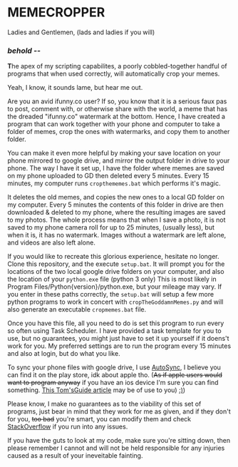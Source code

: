 # MEMECROPPER
Ladies and Gentlemen, (lads and ladies if you will)

### ***behold --***

**T**he apex of my scripting capabilites, a poorly cobbled-together handful of programs that when used correctly, will automatically crop your memes.

Yeah, I know, it sounds lame, but hear me out.


Are you an avid ifunny.co user? If so, you know that it is a serious faux pas to post, comment with, or otherwise share with the world, a meme that has the dreaded "ifunny.co" watermark at the bottom.
Hence, I have created a program that can work together with your phone and computer to take a folder of memes, crop the ones with watermarks, and copy them to another folder.

You can make it even more helpful by making your save location on your phone mirrored to google drive, and mirror the output folder in drive to your phone.
The way I have it set up, I have the folder where memes are saved on my phone uploaded to GD then deleted every 5 minutes. Every 15 minutes, my computer runs `cropthememes.bat` which performs it's magic.

It deletes the old memes, and copies the new ones to a local GD folder on my computer. Every 5 minutes the contents of this folder in drive are then downloaded & deleted to my phone, where the resulting images are saved to my photos.
The whole process means that when I save a photo, it is not saved to my phone camera roll for up to 25 minutes, (usually less), but when it is, it has no watermark.
Images without a watermark are left alone, and videos are also left alone.

If you would like to recreate this glorious experience, hesitate no longer. Clone this repository, and the execute `setup.bat`. It will prompt you for the locations of the two local google drive folders on your computer, and also the location of your `python.exe` file (python 3 only)
This is most likely in Program Files/Python{version}/python.exe, but your mileage may vary. If you enter in these paths correctly, the `setup.bat` will setup a few more python programs to work in concert with `cropTheGoddamnMemes.py` and will also generate an executable `cropmemes.bat` file.

Once you have this file, all you need to do is set this program to run every so often using Task Scheduler. I have provided a task template for you to use, but no guarantees, you might just have to set it up yourself if it doens't work for you.
My preferred settings are to run the program every 15 minutes and also at login, but do what you like.

To sync your phone files with google drive, I use [AutoSync](https://play.google.com/store/apps/details?id=com.ttxapps.drivesync&hl=en_US&gl=US), I believe you can find it on the play store, idk about apple tho. (~~As if apple users would want to program anyway~~ if you have an ios device I'm sure you can find something. [This Tom'sGuide article](https://forums.tomsguide.com/faq/how-to-sync-google-drive-and-dropbox-with-the-files-app.160467/) may be of use to you) [:)](https://xkcd.com/541/)) 

Please know, I make no guarantees as to the viability of this set of programs, just bear in mind that they work for me as given, and if they don't for you, ~~too bad~~ you're smart, you can modify them and check [StackOverflow](https://www.stackoverflow.com) if you run into any issues.

If you have the guts to look at my code, make sure you're sitting down, then please remember I cannot and will not be held responsible for any injuries caused as a result of your ineveitable fainting.
